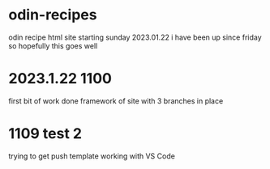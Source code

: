 # odin-recipes
odin recipe html site
starting sunday 2023.01.22
i have been up since friday so hopefully this goes well
# 2023.1.22 1100
first bit of work done
framework of site with 3 branches in place
# 1109 test 2
trying to get push template working with VS Code
